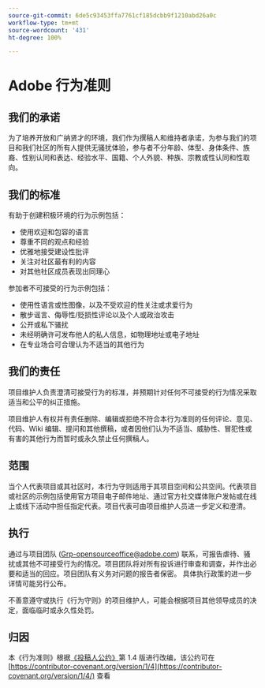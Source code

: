 ```yaml
---
source-git-commit: 6de5c93453ffa7761cf185dcbb9f1210abd26a0c
workflow-type: tm+mt
source-wordcount: '431'
ht-degree: 100%

---
```

# Adobe 行为准则

## 我们的承诺

为了培养开放和广纳贤才的环境，我们作为撰稿人和维持者承诺，为参与我们的项目和我们社区的所有人提供无骚扰体验，参与者不分年龄、体型、身体条件、族裔、性别认同和表达、经验水平、国籍、个人外貌、种族、宗教或性认同和性取向。

## 我们的标准

有助于创建积极环境的行为示例包括：

* 使用欢迎和包容的语言
* 尊重不同的观点和经验
* 优雅地接受建设性批评
* 关注对社区最有利的内容
* 对其他社区成员表现出同理心

参加者不可接受的行为示例包括：

* 使用性语言或性图像，以及不受欢迎的性关注或求爱行为
* 散步谣言、侮辱性/贬损性评论以及个人或政治攻击
* 公开或私下骚扰
* 未经明确许可发布他人的私人信息，如物理地址或电子地址
* 在专业场合可合理认为不适当的其他行为

## 我们的责任

项目维护人负责澄清可接受行为的标准，并预期针对任何不可接受的行为情况采取适当和公平的纠正措施。

项目维护人有权并有责任删除、编辑或拒绝不符合本行为准则的任何评论、意见、代码、Wiki 编辑、提问和其他撰稿，或者因他们认为不适当、威胁性、冒犯性或有害的其他行为而暂时或永久禁止任何撰稿人。

## 范围

当个人代表项目或其社区时，本行为守则适用于其项目空间和公共空间。代表项目或社区的示例包括使用官方项目电子邮件地址、通过官方社交媒体账户发帖或在线上或线下活动中担任指定代表。项目代表可由项目维护人员进一步定义和澄清。

## 执行

通过与项目团队 (Grp-opensourceoffice@adobe.com) 联系，可报告虐待、骚扰或其他不可接受行为的情况。项目团队将对所有投诉进行审查和调查，并作出必要和适当的回应。项目团队有义务对问题的报告者保密。
具体执行政策的进一步详情可能另行公布。

不善意遵守或执行《行为守则》的项目维护人，可能会根据项目其他领导成员的决定，面临临时或永久性处罚。

## 归因

本《行为准则》根据[《投稿人公约》](https://contributor-covenant.org)第 1.4 版进行改编，该公约可在 [https://contributor-covenant.org/version/1/4](https://contributor-covenant.org/version/1/4/) 查看

